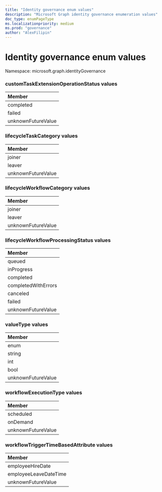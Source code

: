 ```yaml
---
title: "Identity governance enum values"
description: "Microsoft Graph identity governance enumeration values"
doc_type: enumPageType
ms.localizationpriority: medium
ms.prod: "governance"
author: "AlexFilipin"
---
```


# Identity governance enum values

Namespace: microsoft.graph.identityGovernance

### customTaskExtensionOperationStatus values 

|Member|
|:---|
|completed|
|failed|
|unknownFutureValue|

### lifecycleTaskCategory values 



|Member|
|:---|
|joiner|
|leaver|
|unknownFutureValue|

### lifecycleWorkflowCategory values 



|Member|
|:---|
|joiner|
|leaver|
|unknownFutureValue|


### lifecycleWorkflowProcessingStatus values 



|Member|
|:---|
|queued|
|inProgress|
|completed|
|completedWithErrors|
|canceled|
|failed|
|unknownFutureValue|

### valueType values 



|Member|
|:---|
|enum|
|string|
|int|
|bool|
|unknownFutureValue|


### workflowExecutionType values 



|Member|
|:---|
|scheduled|
|onDemand|
|unknownFutureValue|


### workflowTriggerTimeBasedAttribute values 



|Member|
|:---|
|employeeHireDate|
|employeeLeaveDateTime|
|unknownFutureValue|


<!--
{
  "type": "#page.annotation",
  "namespace": "microsoft.graph.identityGovernance"
}
-->